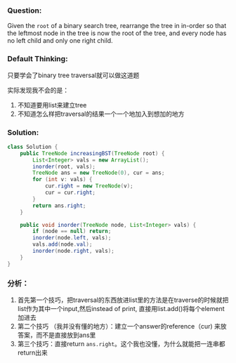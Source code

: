 ### Question: 

Given the `root` of a binary search tree, rearrange the tree in in-order so that the leftmost node in the tree is now the root of the tree, and every node has no left child and only one right child.

### Default Thinking:

只要学会了binary tree traversal就可以做这道题

实际发现我不会的是：
1. 不知道要用list来建立tree 
2. 不知道怎么样把traversal的结果一个一个地加入到想加的地方

### Solution: 

```Java
class Solution {    
    public TreeNode increasingBST(TreeNode root) {
        List<Integer> vals = new ArrayList();
        inorder(root, vals);
        TreeNode ans = new TreeNode(0), cur = ans;
        for (int v: vals) {
            cur.right = new TreeNode(v);
            cur = cur.right;
        }
        return ans.right;
    }

    public void inorder(TreeNode node, List<Integer> vals) {
        if (node == null) return;
        inorder(node.left, vals);
        vals.add(node.val);
        inorder(node.right, vals);
    }
}
```

### 分析：

1. 首先第一个技巧，把traversal的东西放进list里的方法是在traverse的时候就把list作为其中一个input,然后instead of print, 直接用list.add()将每个element加进去
2. 第二个技巧 （我并没有懂的地方）：建立一个answer的reference（cur) 来放答案，而不是直接放到ans里
3. 第三个技巧：直接return `ans.right`。这个我也没懂，为什么就能把一连串都return出来
